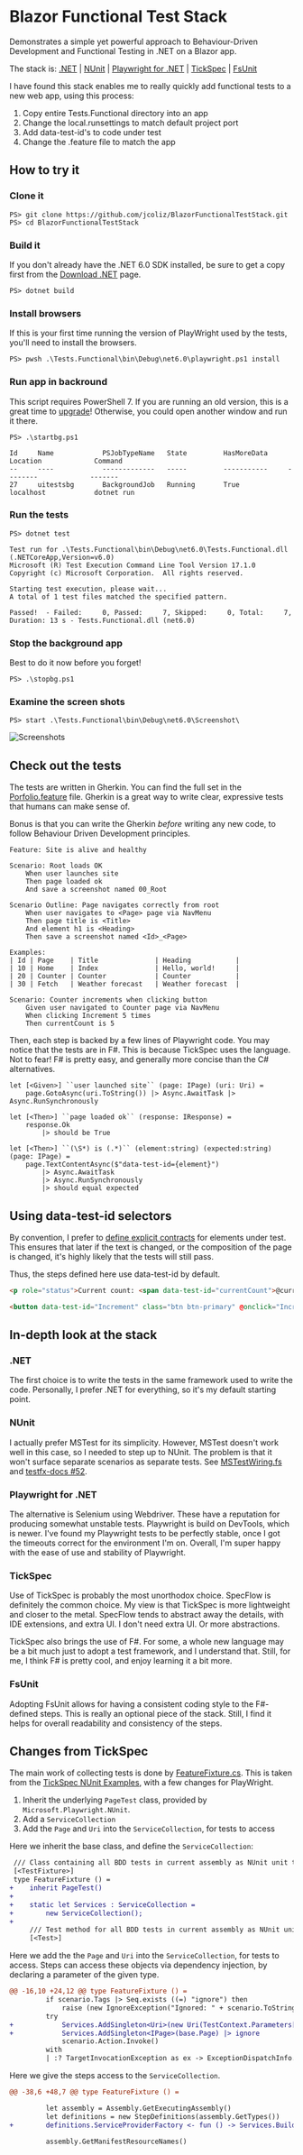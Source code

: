 # Blazor Functional Test Stack

Demonstrates a simple yet powerful approach to Behaviour-Driven Development
and Functional Testing in .NET on a Blazor app.

The stack is: [.NET](https://dotnet.microsoft.com/en-us/download) | [NUnit](https://nunit.org/) | [Playwright for .NET](https://playwright.dev/dotnet/docs/intro) | [TickSpec](https://github.com/fsprojects/TickSpec) | [FsUnit](https://fsprojects.github.io/FsUnit/)

I have found this stack enables me to really quickly add functional tests to a new
web app, using this process:

1. Copy entire Tests.Functional directory into an app
2. Change the local.runsettings to match default project port
3. Add data-test-id's to code under test
4. Change the .feature file to match the app

## How to try it

### Clone it

```
PS> git clone https://github.com/jcoliz/BlazorFunctionalTestStack.git
PS> cd BlazorFunctionalTestStack
```

### Build it

If you don't already have the .NET 6.0 SDK installed, be sure to get a copy first from the [Download .NET](https://dotnet.microsoft.com/en-us/download) page.

```
PS> dotnet build
```

### Install browsers

If this is your first time running the version of PlayWright used by the tests, you'll need to
install the browsers.

```
PS> pwsh .\Tests.Functional\bin\Debug\net6.0\playwright.ps1 install
```

### Run app in backround

This script requires PowerShell 7. If you are running an old version, this is a great time
to [upgrade](https://docs.microsoft.com/en-us/powershell/scripting/install/installing-powershell-on-windows)! Otherwise, you could open another window and run it there.

```
PS> .\startbg.ps1

Id     Name            PSJobTypeName   State         HasMoreData     Location             Command
--     ----            -------------   -----         -----------     --------             -------
27     uitestsbg       BackgroundJob   Running       True            localhost            dotnet run
```

### Run the tests

```
PS> dotnet test

Test run for .\Tests.Functional\bin\Debug\net6.0\Tests.Functional.dll (.NETCoreApp,Version=v6.0)
Microsoft (R) Test Execution Command Line Tool Version 17.1.0
Copyright (c) Microsoft Corporation.  All rights reserved.

Starting test execution, please wait...
A total of 1 test files matched the specified pattern.

Passed!  - Failed:     0, Passed:     7, Skipped:     0, Total:     7, Duration: 13 s - Tests.Functional.dll (net6.0)
```

### Stop the background app

Best to do it now before you forget!

```
PS> .\stopbg.ps1
```

### Examine the screen shots

```
PS> start .\Tests.Functional\bin\Debug\net6.0\Screenshot\
```

![Screenshots](/docs/images/Screenshots.png)

## Check out the tests

The tests are written in Gherkin. You can find the full set in the [Porfolio.feature](Tests.Functional/Portfolio.feature) file. Gherkin is a great way to write clear, expressive
tests that humans can make sense of.

Bonus is that you can write the Gherkin *before* writing any new code, to follow 
Behaviour Driven Development principles.

```Gherkin
Feature: Site is alive and healthy

Scenario: Root loads OK
    When user launches site
    Then page loaded ok
    And save a screenshot named 00_Root

Scenario Outline: Page navigates correctly from root
    When user navigates to <Page> page via NavMenu
    Then page title is <Title>
    And element h1 is <Heading>
    Then save a screenshot named <Id>_<Page>

Examples:
| Id | Page    | Title              | Heading           |
| 10 | Home    | Index              | Hello, world!     |
| 20 | Counter | Counter            | Counter           |
| 30 | Fetch   | Weather forecast   | Weather forecast  |

Scenario: Counter increments when clicking button
    Given user navigated to Counter page via NavMenu
    When clicking Increment 5 times
    Then currentCount is 5
```

Then, each step is backed by a few lines of Playwright code. You may notice that the tests
are in F#. This is because TickSpec uses the language. Not to fear! F# is pretty easy, and generally more concise than the C# alternatives.

```F#
let [<Given>] ``user launched site`` (page: IPage) (uri: Uri) = 
    page.GotoAsync(uri.ToString()) |> Async.AwaitTask |> Async.RunSynchronously
```

```F#
let [<Then>] ``page loaded ok`` (response: IResponse) =
    response.Ok 
        |> should be True
```

```F#
let [<Then>] ``(\S*) is (.*)`` (element:string) (expected:string) (page: IPage) =
    page.TextContentAsync($"data-test-id={element}") 
        |> Async.AwaitTask 
        |> Async.RunSynchronously 
        |> should equal expected
```

## Using data-test-id selectors

By convention, I prefer to [define explicit contracts](https://playwright.dev/dotnet/docs/selectors#define-explicit-contract) for elements under test. This ensures that later if the text is changed, or the composition of the page is changed, it's highly likely that the tests will still pass.

Thus, the steps defined here use data-test-id by default.

```html
<p role="status">Current count: <span data-test-id="currentCount">@currentCount</span></p>

<button data-test-id="Increment" class="btn btn-primary" @onclick="IncrementCount">Click me</button>
```

## In-depth look at the stack

### .NET

The first choice is to write the tests in the same framework used to write the code.
Personally, I prefer .NET for everything, so it's my default starting point.

### NUnit

I actually prefer MSTest for its simplicity. However, MSTest doesn't work well in this case,
so I needed to step up to NUnit. The problem is that it won't surface separate scenarios
as separate tests. See [MSTestWiring.fs](https://github.com/fsprojects/TickSpec/blob/master/Examples/ByFramework/MSTest/MSTest.FSharp/MSTestWiring.fs) and [testfx-docs #52](https://github.com/Microsoft/testfx-docs/pull/52).

### Playwright for .NET

The alternative is Selenium using Webdriver. These have a reputation for producing somewhat
unstable tests. Playwright is build on DevTools, which is newer. I've found my Playwright tests
to be perfectly stable, once I got the timeouts correct for the environment I'm on. Overall,
I'm super happy with the ease of use and stability of Playwright.

### TickSpec

Use of TickSpec is probably the most unorthodox choice. SpecFlow is definitely the common choice.
My view is that TickSpec is more lightweight and closer to the metal. SpecFlow tends to abstract
away the details, with IDE extensions, and extra UI. I don't need extra UI. Or more abstractions.

TickSpec also brings the use of F#. For some, a whole new language may be a bit much just to
adopt a test framework, and I understand that. Still, for me, I think F# is pretty cool, and
enjoy learning it a bit more.

### FsUnit

Adopting FsUnit allows for having a consistent coding style to the F#-defined steps. This is
really an optional piece of the stack. Still, I find it helps for overall readability and consistency of the steps.

## Changes from TickSpec

The main work of collecting tests is done by [FeatureFixture.cs](Tests.Functional/FeatureFixture.cs). This is taken from the [TickSpec NUnit Examples](https://github.com/fsprojects/TickSpec/blob/master/Examples/ByFramework/NUnit/FSharp.NUnit/FeatureFixture.fs), with a few changes for PlayWright.

1. Inherit the underlying `PageTest` class, provided by `Microsoft.Playwright.NUnit`.
2. Add a `ServiceCollection`
3. Add the `Page` and `Uri` into the `ServiceCollection`, for tests to access

Here we inherit the base class, and define the `ServiceCollection`:

```diff
 /// Class containing all BDD tests in current assembly as NUnit unit tests
 [<TestFixture>]
 type FeatureFixture () =
+    inherit PageTest()
+
+    static let Services : ServiceCollection =
+        new ServiceCollection();
+
     /// Test method for all BDD tests in current assembly as NUnit unit tests
     [<Test>]
```

Here we add the the `Page` and `Uri` into the `ServiceCollection`, for tests to access. 
Steps can access these objects via dependency injection, by declaring a parameter of
the given type.

```diff
@@ -16,10 +24,12 @@ type FeatureFixture () =
         if scenario.Tags |> Seq.exists ((=) "ignore") then
             raise (new IgnoreException("Ignored: " + scenario.ToString()))
         try
+            Services.AddSingleton<Uri>(new Uri(TestContext.Parameters["uri"])) |> ignore
+            Services.AddSingleton<IPage>(base.Page) |> ignore
             scenario.Action.Invoke()
         with
         | :? TargetInvocationException as ex -> ExceptionDispatchInfo.Capture(ex.InnerException).Throw()
```

Here we give the steps access to the `ServiceCollection`.

```diff
@@ -38,6 +48,7 @@ type FeatureFixture () =

         let assembly = Assembly.GetExecutingAssembly()
         let definitions = new StepDefinitions(assembly.GetTypes())
+        definitions.ServiceProviderFactory <- fun () -> Services.BuildServiceProvider()

         assembly.GetManifestResourceNames()
```